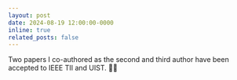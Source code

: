 ```yaml
---
layout: post
date: 2024-08-19 12:00:00-0000
inline: true
related_posts: false
---
```


Two papers I co-authored as the second and third author have been accepted to IEEE TII and UIST. 📑📑